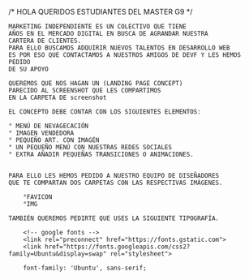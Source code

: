 /*  HOLA QUERIDOS ESTUDIANTES DEL MASTER G9  */

    MARKETING INDEPENDIENTE ES UN COLECTIVO QUE TIENE
    AÑOS EN EL MERCADO DIGITAL EN BUSCA DE AGRANDAR NUESTRA
    CARTERA DE CLIENTES.
    PARA ELLO BUSCAMOS ADQUIRIR NUEVOS TALENTOS EN DESARROLLO WEB
    ES POR ESO QUE CONTACTAMOS A NUESTROS AMIGOS DE DEVF Y LES HEMOS PEDIDO
    DE SU APOYO

    QUEREMOS QUE NOS HAGAN UN (LANDING PAGE CONCEPT) 
    PARECIDO AL SCREENSHOT QUE LES COMPARTIMOS
    EN LA CARPETA DE screenshot

    EL CONCEPTO DEBE CONTAR CON LOS SIGUIENTES ELEMENTOS:

    ° MENÚ DE NEVAGECACIÓN
    ° IMAGEN VENDEDORA
    ° PEQUEÑO ART. CON IMAGÉN 
    ° UN PEQUEÑO MENÚ CON NUESTRAS REDES SOCIALES
    ° EXTRA AÑADIR PEQUEÑAS TRANSICIONES O ANIMACIONES.


    PARA ELLO LES HEMOS PEDIDO A NUESTRO EQUIPO DE DISEÑADORES 
    QUE TE COMPARTAN DOS CARPETAS CON LAS RESPECTIVAS IMÁGENES.
        
        °FAVICON 
        °IMG

    TAMBIÉN QUEREMOS PEDIRTE QUE USES LA SIGUIENTE TIPOGRAFÍA.
      
        <!-- google fonts -->
        <link rel="preconnect" href="https://fonts.gstatic.com">
        <link href="https://fonts.googleapis.com/css2?family=Ubuntu&display=swap" rel="stylesheet">
        
        font-family: 'Ubuntu', sans-serif;